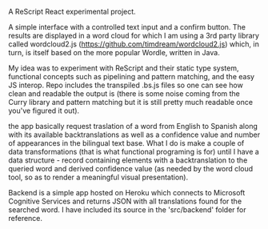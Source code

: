 A ReScript React experimental project.

A simple interface with a controlled text input and a confirm button. The results are displayed in a word cloud for which I am using a 3rd party library called wordcloud2.js (https://github.com/timdream/wordcloud2.js) which, in turn, is itself based on the more popular Wordle, written in Java.

My idea was to experiment with ReScript and their static type system, functional concepts such as pipelining and pattern matching, and the easy JS interop. Repo includes the transpiled .bs.js files so one can see how clean and readable the output is (there is some noise coming from the Curry library and pattern matching but it is still pretty much readable once you've figured it out).

the app basically request traslation of a word from English to Spanish along with its available backtranslations as well as a confidence value and number of appearances in the bilingual text base. 
What I do is make a couple of data transformations (that is what functional programing is for) until I have a data structure - record containing elements with a backtranslation to the queried word and derived confidence value (as needed by the word cloud tool, so as to render a meaningful visual presentation).

Backend is a simple app hosted on Heroku which connects to Microsoft Cognitive Services and returns JSON with all translations found for the searched word. I have included its source in the 'src/backend' folder for reference.
